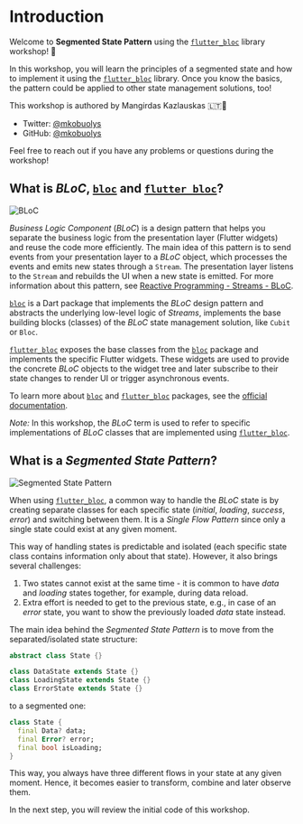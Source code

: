 # Introduction

Welcome to **Segmented State Pattern** using the [`flutter_bloc`](https://pub.dev/packages/flutter_bloc) library workshop! 👋

In this workshop, you will learn the principles of a segmented state and how to implement it using the [`flutter_bloc`](https://pub.dev/packages/flutter_bloc) library. Once you know the basics, the pattern could be applied to other state management solutions, too!

This workshop is authored by Mangirdas Kazlauskas 🇱🇹💙

- Twitter: [@mkobuolys](https://twitter.com/mkobuolys)
- GitHub: [@mkobuolys](https://github.com/mkobuolys)

Feel free to reach out if you have any problems or questions during the workshop!

## What is _BLoC_, [`bloc`](https://pub.dev/packages/bloc) and [`flutter_bloc`](https://pub.dev/packages/flutter_bloc)?

![BLoC](https://dartpad-ws-segmented-state.web.app/images/bloc.png)

_Business Logic Component_ (_BLoC_) is a design pattern that helps you separate the business logic from the presentation layer (Flutter widgets) and reuse the code more efficiently. The main idea of this pattern is to send events from your presentation layer to a _BLoC_ object, which processes the events and emits new states through a `Stream`. The presentation layer listens to the `Stream` and rebuilds the UI when a new state is emitted. For more information about this pattern, see [Reactive Programming - Streams - BLoC](https://www.didierboelens.com/2018/08/reactive-programming-streams-bloc/).

[`bloc`](https://pub.dev/packages/bloc) is a Dart package that implements the _BLoC_ design pattern and abstracts the underlying low-level logic of _Streams_, implements the base building blocks (classes) of the _BLoC_ state management solution, like `Cubit` or `Bloc`.

[`flutter_bloc`](https://pub.dev/packages/flutter_bloc) exposes the base classes from the [`bloc`](https://pub.dev/packages/bloc) package and implements the specific Flutter widgets. These widgets are used to provide the concrete _BLoC_ objects to the widget tree and later subscribe to their state changes to render UI or trigger asynchronous events.

To learn more about [`bloc`](https://pub.dev/packages/bloc) and [`flutter_bloc`](https://pub.dev/packages/flutter_bloc) packages, see the [official documentation](https://bloclibrary.dev).

_Note:_ In this workshop, the _BLoC_ term is used to refer to specific implementations of _BLoC_ classes that are implemented using [`flutter_bloc`](https://pub.dev/packages/flutter_bloc).

## What is a _Segmented State Pattern_?

![Segmented State Pattern](https://dartpad-ws-segmented-state.web.app/images/segmented_state_pattern.png)

When using [`flutter_bloc`](https://pub.dev/packages/flutter_bloc), a common way to handle the _BLoC_ state is by creating separate classes for each specific state (_initial_, _loading_, _success_, _error_) and switching between them. It is a _Single Flow Pattern_ since only a single state could exist at any given moment.

This way of handling states is predictable and isolated (each specific state class contains information only about that state). However, it also brings several challenges:

1. Two states cannot exist at the same time - it is common to have _data_ and _loading_ states together, for example, during data reload.
2. Extra effort is needed to get to the previous state, e.g., in case of an _error_ state, you want to show the previously loaded _data_ state instead.

The main idea behind the _Segmented State Pattern_ is to move from the separated/isolated state structure:

<!-- Naming is hard. But: aren't these classes "segmented" from one another already? Why is the class that combines all of these states into one object the "segmented state?" Wouldn't that be the "combined" or "aggregate" state? Based on the name alone, I actually kind of thought this workshop was going to go the other way around, haha -- from a single aggregate object to separate classes. -->

```dart
abstract class State {}

class DataState extends State {}
class LoadingState extends State {}
class ErrorState extends State {}
```

to a segmented one:

<!-- Should this follow the bloc conventions of using enums for isLoading or isError kind of states? https://bloclibrary.dev/#/blocnamingconventions?id=single-class-1 -->
```dart
class State {
  final Data? data;
  final Error? error;
  final bool isLoading;
}
```

This way, you always have three different flows in your state at any given moment. Hence, it becomes easier to transform, combine and later observe them.

In the next step, you will review the initial code of this workshop.
